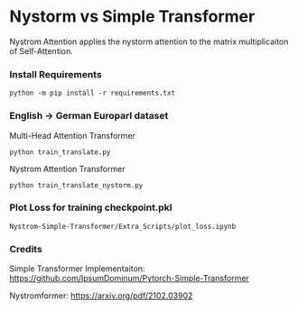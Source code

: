 # Nystorm vs Simple Transformer

Nystrom Attention applies the nystorm attention to the matrix multiplicaiton of Self-Attention.


### Install Requirements
```
python -m pip install -r requirements.txt
```

### English -> German Europarl dataset

Multi-Head Attention Transformer
```
python train_translate.py
```

Nystrom Attention Transformer
```
python train_translate_nystorm.py
```

### Plot Loss for training checkpoint.pkl

`Nystrom-Simple-Transformer/Extra_Scripts/plot_loss.ipynb`


### Credits
Simple Transformer Implementaiton: https://github.com/IpsumDominum/Pytorch-Simple-Transformer

Nystromformer: https://arxiv.org/pdf/2102.03902